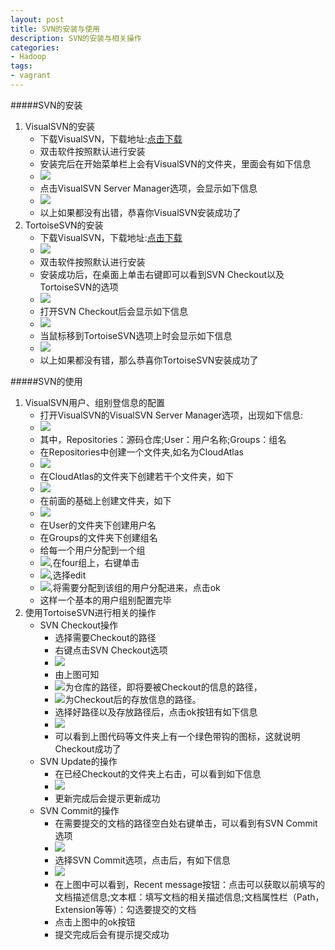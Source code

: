 ```yaml
---
layout: post
title: SVN的安装与使用
description: SVN的安装与相关操作
categories:
- Hadoop 
tags:
- vagrant
---
```




#####SVN的安装
1. VisualSVN的安装
	+ 下载VisualSVN，下载地址:[点击下载][1]
    + 双击软件按照默认进行安装
    + 安装完后在开始菜单栏上会有VisualSVN的文件夹，里面会有如下信息
    + ![](/image/20140820/VisualSVNServer.jpg)
    + 点击VisualSVN Server Manager选项，会显示如下信息
    + ![](/image/20140820/Manager.jpg)
	+ 以上如果都没有出错，恭喜你VisualSVN安装成功了
2. TortoiseSVN的安装
	+ 下载VisualSVN，下载地址:[点击下载][2]
	+ ![](/image/20140820/TorEXE.jpg)
	+ 双击软件按照默认进行安装
	+ 安装成功后，在桌面上单击右键即可以看到SVN Checkout以及TortoiseSVN的选项
	+ ![](/image/20140820/SVN_ST.jpg)
	+ 打开SVN Checkout后会显示如下信息
	+ ![](/image/20140820/Checkout.jpg)
	+ 当鼠标移到TortoiseSVN选项上时会显示如下信息
	+ ![](/image/20140820/TortoiseSVN.jpg)
	+ 以上如果都没有错，那么恭喜你TortoiseSVN安装成功了

#####SVN的使用
1. VisualSVN用户、组别登信息的配置
	- 打开VisualSVN的VisualSVN Server Manager选项，出现如下信息:
	- ![](/image/20140820/Repositories.jpg)
	- 其中，Repositories：源码仓库;User：用户名称;Groups：组名
	- 在Repositories中创建一个文件夹,如名为CloudAtlas
	- ![](/image/20140820/CA.jpg)
	- 在CloudAtlas的文件夹下创建若干个文件夹，如下
	- ![](/image/20140820/CloudAtlas.jpg)
	- 在前面的基础上创建文件夹，如下
	- ![](/image/20140820/VisualSVN2.jpg)
	- 在User的文件夹下创建用户名
	- 在Groups的文件夹下创建组名
	- 给每一个用户分配到一个组
	- ![](/image/20140820/VisualSVN.jpg),在four组上，右键单击
	- ![](/image/20140820/groups.jpg),选择edit
	- ![](/image/20140820/editgroup.jpg),将需要分配到该组的用户分配进来，点击ok
	- 这样一个基本的用户组别配置完毕
2. 使用TortoiseSVN进行相关的操作
	+ SVN Checkout操作
		- 选择需要Checkout的路径
		- 右键点击SVN Checkout选项
		- ![](/image/20140820/Checkout.jpg)
		- 由上图可知
		- ![](/image/20140820/URLr.jpg)为仓库的路径，即将要被Checkout的信息的路径，
		- ![](/image/20140820/Checkoutdirectory.jpg)为Checkout后的存放信息的路径。
		- 选择好路径以及存放路径后，点击ok按钮有如下信息
		- ![](/image/20140820/SVNCheckout.jpg)
		- 可以看到上图代码等文件夹上有一个绿色带钩的图标，这就说明Checkout成功了
	+ SVN Update的操作
		- 在已经Checkout的文件夹上右击，可以看到如下信息
		- ![](/image/20140820/SVNUpdate.jpg)
		- 更新完成后会提示更新成功
	+ SVN Commit的操作
		- 在需要提交的文档的路径空白处右键单击，可以看到有SVN Commit选项
		- ![](/image/20140820/SVNCommit.jpg)
		- 选择SVN Commit选项，点击后，有如下信息
		- ![](/image/20140820/SVNCommit.jpg)
		- 在上图中可以看到，Recent message按钮：点击可以获取以前填写的文档描述信息;文本框：填写文档的相关描述信息;文档属性栏（Path，Extension等等）：勾选要提交的文档
		- 点击上图中的ok按钮
		- 提交完成后会有提示提交成功










[1]:http://www.visualsvn.com/server/download/
[2]:http://tortoisesvn.net/downloads.html